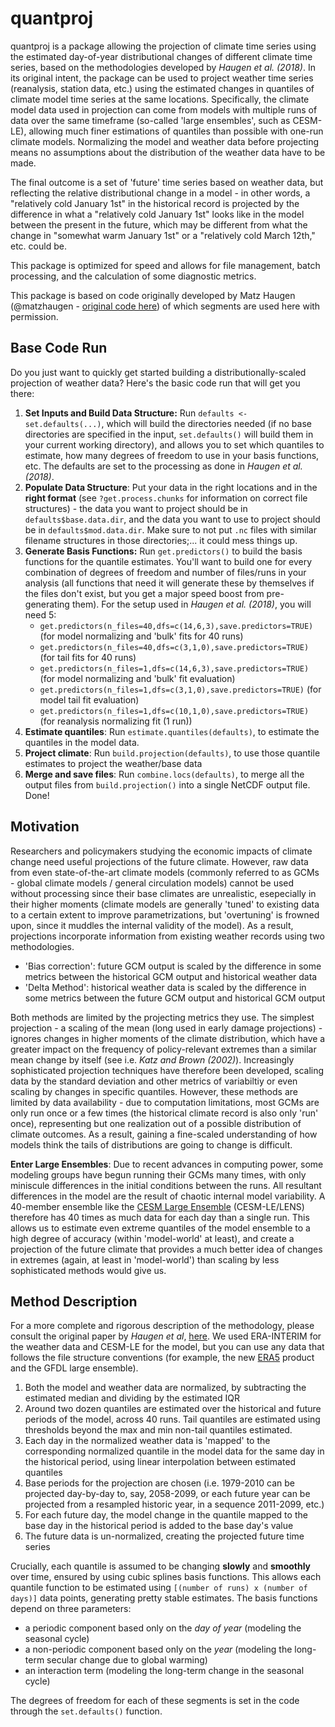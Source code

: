 # quantproj

quantproj is a package allowing the projection of climate time series using the estimated day-of-year distributional changes of different climate time series, based on the methodologies developed by _Haugen et al. (2018)_. In its original intent, the package can be used to project weather time series (reanalysis, station data, etc.) using the estimated changes in quantiles of climate model time series at the same locations. Specifically, the climate model data used in projection can come from models with multiple runs of data over the same timeframe (so-called 'large ensembles', such as CESM-LE), allowing much finer estimations of quantiles than possible with one-run climate models. Normalizing the model and weather data before projecting means no assumptions about the distribution of the weather data have to be made. 

The final outcome is a set of 'future' time series based on weather data, but reflecting the relative distributional change in a model - in other words, a "relatively cold January 1st" in the historical record is projected by the difference in what a "relatively cold January 1st" looks like in the model between the present in the future, which may be different from what the change in "somewhat warm January 1st" or a "relatively cold March 12th," etc. could be. 

This package is optimized for speed and allows for file management, batch processing, and the calculation of some diagnostic metrics. 

This package is based on code originally developed by Matz Haugen (@matzhaugen - [original code here](https://github.com/matzhaugen/future-climate-emulations-analysis)) of which segments are used here with permission.

## Base Code Run
Do you just want to quickly get started building a distributionally-scaled projection of weather data? Here's the basic code run that will get you there:

1. **Set Inputs and Build Data Structure:** Run `defaults <- set.defaults(...)`, which will build the directories needed (if no base directories are specified in the input, `set.defaults()` will build them in your current working directory), and allows you to set which quantiles to estimate, how many degrees of freedom to use in your basis functions, etc. The defaults are set to the processing as done in _Haugen et al. (2018)_. 
2. **Populate Data Structure**: Put your data in the right locations and in the **right format** (see `?get.process.chunks` for information on correct file structures) - the data you want to project should be in `defaults$base.data.dir`, and the data you want to use to project should be in `defaults$mod.data.dir`. Make sure to not put `.nc` files with similar filename structures in those directories;... it could mess things up. 
3. **Generate Basis Functions:** Run `get.predictors()` to build the basis functions for the quantile estimates. You'll want to build one for every combination of degrees of freedom and number of files/runs in your analysis (all functions that need it will generate these by themselves if the files don't exist, but you get a major speed boost from pre-generating them). For the setup used in _Haugen et al. (2018)_, you will need 5: 
   - `get.predictors(n_files=40,dfs=c(14,6,3),save.predictors=TRUE)` (for model normalizing and 'bulk' fits for 40 runs)
   - `get.predictors(n_files=40,dfs=c(3,1,0),save.predictors=TRUE)` (for tail fits for 40 runs)
   - `get.predictors(n_files=1,dfs=c(14,6,3),save.predictors=TRUE)` (for model normalizing and 'bulk' fit evaluation)
   - `get.predictors(n_files=1,dfs=c(3,1,0),save.predictors=TRUE)` (for model tail fit evaluation) 
   - `get.predictors(n_files=1,dfs=c(10,1,0),save.predictors=TRUE)` (for reanalysis normalizing fit (1 run)) 
4. **Estimate quantiles**: Run `estimate.quantiles(defaults)`, to estimate the quantiles in the model data.
5. **Project climate**: Run `build.projection(defaults)`, to use those quantile estimates to project the weather/base data
6. **Merge and save files**: Run `combine.locs(defaults)`, to merge all the output files from `build.projection()` into a single NetCDF output file. Done! 


## Motivation
Researchers and policymakers studying the economic impacts of climate change need useful projections of the future climate. However, raw data from even state-of-the-art climate models (commonly referred to as GCMs - global climate models / general circulation models) cannot be used without processing since their base climates are unrealistic, esepecially in their higher moments (climate models are generally 'tuned' to existing data to a certain extent to improve parametrizations, but 'overtuning' is frowned upon, since it muddles the internal validity of the model). As a result, projections incorporate information from existing weather records using two methodologies. 

- 'Bias correction': future GCM output is scaled by the difference in some metrics between the historical GCM output and historical weather data
- 'Delta Method': historical weather data is scaled by the difference in some metrics between the future GCM output and historical GCM output

Both methods are limited by the projecting metrics they use. The simplest projection - a scaling of the mean (long used in early damage projections) - ignores changes in higher moments of the climate distribution, which have a greater impact on the frequency of policy-relevant extremes than a similar mean change by itself (see i.e. _Katz and Brown (2002)_). Increasingly sophisticated projection techniques have therefore been developed, scaling data by the standard deviation and other metrics of variabiltiy or even scaling by changes in specific quantiles. However, these methods are limited by data availability - due to computation limitations, most GCMs are only run once or a few times (the historical climate record is also only 'run' once), representing but one realization out of a possible distribution of climate outcomes. As a result, gaining a fine-scaled understanding of how models think the tails of distributions are going to change is difficult. 

**Enter Large Ensembles**: Due to recent advances in computing power, some modeling groups have begun running their GCMs many times, with only miniscule differences in the initial conditions between the runs. All resultant differences in the model are the result of chaotic internal model variability. A 40-member ensemble like the [CESM Large Ensemble](http://www.cesm.ucar.edu/projects/community-projects/LENS/) (CESM-LE/LENS) therefore has 40 times as much data for each day than a single run. This allows us to estimate even extreme quantiles of the model ensemble to a high degree of accuracy (within 'model-world' at least), and create a projection of the future climate that provides a much better idea of changes in extremes (again, at least in 'model-world') than scaling by less sophisticated methods would give us. 

## Method Description
For a more complete and rigorous description of the methodology, please consult the original paper by _Haugen et al_, [here](https://journals.ametsoc.org/doi/abs/10.1175/JCLI-D-17-0782.1). We used ERA-INTERIM for the weather data and CESM-LE for the model, but you can use any data that follows the file structure conventions (for example, the new [ERA5](https://www.ecmwf.int/en/forecasts/datasets/archive-datasets/reanalysis-datasets/era5) product and the GFDL large ensemble).  

1. Both the model and weather data are normalized, by subtracting the estimated median and dividing by the estimated IQR
2. Around two dozen quantiles are estimated over the historical and future periods of the model, across 40 runs. Tail quantiles are estimated using thresholds beyond the max and min non-tail quantiles estimated.
3. Each day in the normalized weather data is 'mapped' to the corresponding normalized quantile in the model data for the same day in the historical period, using linear interpolation between estimated quantiles
4. Base periods for the projection are chosen (i.e. 1979-2010 can be projected day-by-day to, say, 2058-2099, or each future year can be projected from a resampled historic year, in a sequence 2011-2099, etc.) 
5. For each future day, the model change in the quantile mapped to the base day in the historical period is added to the base day's value
6. The future data is un-normalized, creating the projected future time series

Crucially, each quantile is assumed to be changing **slowly** and **smoothly** over time, ensured by using cubic splines basis functions. This allows each quantile function to be estimated using `[(number of runs) x (number of days)]` data points, generating pretty stable estimates. The basis functions depend on three parameters:
- a periodic component based only on the _day of year_ (modeling the seasonal cycle)
- a non-periodic component based only on the _year_ (modeling the long-term secular change due to global warming)
- an interaction term (modeling the long-term change in the seasonal cycle)

The degrees of freedom for each of these segments is set in the code through the `set.defaults()` function. 






